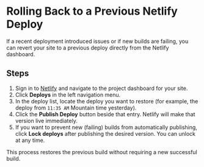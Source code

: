 # Rolling Back to a Previous Netlify Deploy

If a recent deployment introduced issues or if new builds are failing, you can revert your site to a previous deploy directly from the Netlify dashboard.

## Steps

1. Sign in to [Netlify](https://app.netlify.com/) and navigate to the project dashboard for your site.
2. Click **Deploys** in the left navigation menu.
3. In the deploy list, locate the deploy you want to restore (for example, the deploy from `11:35 AM` Mountain time yesterday).
4. Click the **Publish Deploy** button beside that entry. Netlify will make that version live immediately.
5. If you want to prevent new (failing) builds from automatically publishing, click **Lock deploys** after publishing the desired version. You can unlock at any time.

This process restores the previous build without requiring a new successful build.
